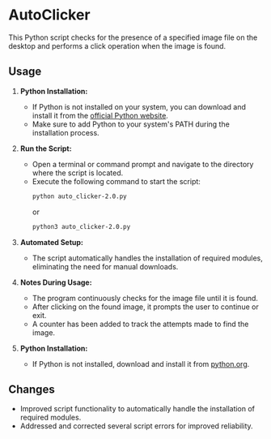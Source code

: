# AutoClicker

This Python script checks for the presence of a specified image file on the desktop and performs a click operation when the image is found.

## Usage

1. **Python Installation:**
   - If Python is not installed on your system, you can download and install it from the [official Python website](https://www.python.org/downloads/).
   - Make sure to add Python to your system's PATH during the installation process.

2. **Run the Script:**
   - Open a terminal or command prompt and navigate to the directory where the script is located.
   - Execute the following command to start the script:
     ```bash
     python auto_clicker-2.0.py
     ```
     or
     ```bash
     python3 auto_clicker-2.0.py
     ```

3. **Automated Setup:**
   - The script automatically handles the installation of required modules, eliminating the need for manual downloads.

4. **Notes During Usage:**
   - The program continuously checks for the image file until it is found.
   - After clicking on the found image, it prompts the user to continue or exit.
   - A counter has been added to track the attempts made to find the image.

5. **Python Installation:**
   - If Python is not installed, download and install it from [python.org](https://www.python.org/downloads/).

## Changes

- Improved script functionality to automatically handle the installation of required modules.
- Addressed and corrected several script errors for improved reliability.

